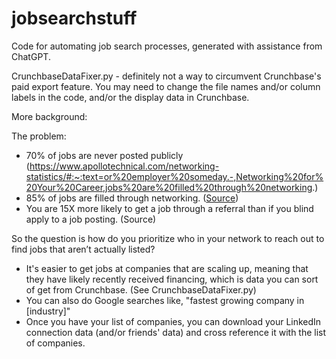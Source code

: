 # jobsearchstuff
Code for automating job search processes, generated with assistance from ChatGPT. 



CrunchbaseDataFixer.py - definitely not a way to circumvent Crunchbase's paid export feature. You may need to change the file names and/or column labels in the code, and/or the display data in Crunchbase. 


More background:

The problem:
- 70% of jobs are never posted publicly (https://www.apollotechnical.com/networking-statistics/#:~:text=or%20employer%20someday.-,Networking%20for%20Your%20Career,jobs%20are%20filled%20through%20networking.)
- 85% of jobs are filled through networking. ([Source](https://www.apollotechnical.com/networking-statistics/#:~:text=or%20employer%20someday.-,Networking%20for%20Your%20Career,jobs%20are%20filled%20through%20networking.))
- You are 15X more likely to get a job through a referral than if you blind apply to a job posting. (Source)

So the question is how do you prioritize who in your network to reach out to find jobs that aren’t actually listed? 
- It's easier to get jobs at companies that are scaling up, meaning that they have likely recently received financing, which is data you can sort of get from Crunchbase. (See CrunchbaseDataFixer.py)
- You can also do Google searches like, "fastest growing company in [industry]"
- Once you have your list of companies, you can download your LinkedIn connection data (and/or friends' data) and cross reference it with the list of companies.
